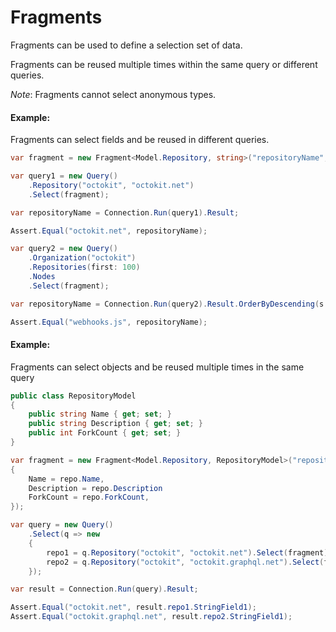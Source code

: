 # Fragments

Fragments can be used to define a selection set of data.

Fragments can be reused multiple times within the same query or different queries.

_*Note*_: Fragments cannot select anonymous types.

#### Example:

Fragments can select fields and be reused in different queries.

```csharp
var fragment = new Fragment<Model.Repository, string>("repositoryName", repo => repo.Name);

var query1 = new Query()
    .Repository("octokit", "octokit.net")
    .Select(fragment);

var repositoryName = Connection.Run(query1).Result;

Assert.Equal("octokit.net", repositoryName);

var query2 = new Query()
    .Organization("octokit")
    .Repositories(first: 100)
    .Nodes
    .Select(fragment);

var repositoryName = Connection.Run(query2).Result.OrderByDescending(s => s).First();

Assert.Equal("webhooks.js", repositoryName);
```

#### Example:

Fragments can select objects and be reused multiple times in the same query

```csharp
public class RepositoryModel
{
    public string Name { get; set; }
    public string Description { get; set; }
    public int ForkCount { get; set; }
}
```

```csharp
var fragment = new Fragment<Model.Repository, RepositoryModel>("repositoryName", repo => new TestModelObject
{
    Name = repo.Name,
    Description = repo.Description
    ForkCount = repo.ForkCount,
});

var query = new Query()
    .Select(q => new
    {
        repo1 = q.Repository("octokit", "octokit.net").Select(fragment).Single(),
        repo2 = q.Repository("octokit", "octokit.graphql.net").Select(fragment).Single(),
    });

var result = Connection.Run(query).Result;

Assert.Equal("octokit.net", result.repo1.StringField1);
Assert.Equal("octokit.graphql.net", result.repo2.StringField1);
```
